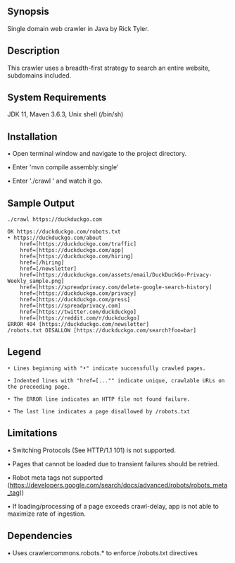 ## Synopsis

Single domain web crawler in Java by Rick Tyler.

## Description

This crawler uses a breadth-first strategy to search an entire website, subdomains included. 

## System Requirements 

JDK 11, Maven 3.6.3, Unix shell (/bin/sh)

## Installation

• Open terminal window and navigate to the project directory.

• Enter 'mvn compile assembly:single'

• Enter './crawl <url>' and watch it go. 

## Sample Output

	./crawl https://duckduckgo.com

	OK https://duckduckgo.com/robots.txt
	• https://duckduckgo.com/about
		href=[https://duckduckgo.com/traffic]
		href=[https://duckduckgo.com/app]
		href=[https://duckduckgo.com/hiring]
		href=[/hiring]
		href=[/newsletter]
		href=[https://duckduckgo.com/assets/email/DuckDuckGo-Privacy-Weekly_sample.png]
		href=[https://spreadprivacy.com/delete-google-search-history]
		href=[https://duckduckgo.com/privacy]
		href=[https://duckduckgo.com/press]
		href=[https://spreadprivacy.com]
		href=[https://twitter.com/duckduckgo]
		href=[https://reddit.com/r/duckduckgo]
	ERROR 404 [https://duckduckgo.com/newsletter]
	/robots.txt DISALLOW [https://duckduckgo.com/search?foo=bar]

## Legend

	• Lines beginning with "•" indicate successfully crawled pages.

	• Indented lines with "href=[..."" indicate unique, crawlable URLs on the preceeding page.

	• The ERROR line indicates an HTTP file not found failure.

	• The last line indicates a page disallowed by /robots.txt

## Limitations

• Switching Protocols (See HTTP/1.1 101) is not supported.

• Pages that cannot be loaded due to transient failures should be retried.

• Robot meta tags not supported (https://developers.google.com/search/docs/advanced/robots/robots_meta_tag))

• If loading/processing of a page exceeds crawl-delay, app is not able to maximize rate of ingestion. 

## Dependencies

• Uses crawlercommons.robots.* to enforce /robots.txt directives 
